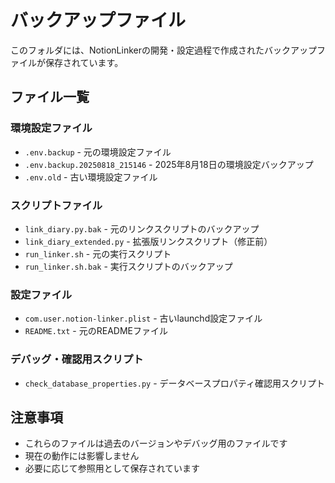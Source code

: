 # バックアップファイル

このフォルダには、NotionLinkerの開発・設定過程で作成されたバックアップファイルが保存されています。

## ファイル一覧

### 環境設定ファイル
- `.env.backup` - 元の環境設定ファイル
- `.env.backup.20250818_215146` - 2025年8月18日の環境設定バックアップ
- `.env.old` - 古い環境設定ファイル

### スクリプトファイル
- `link_diary.py.bak` - 元のリンクスクリプトのバックアップ
- `link_diary_extended.py` - 拡張版リンクスクリプト（修正前）
- `run_linker.sh` - 元の実行スクリプト
- `run_linker.sh.bak` - 実行スクリプトのバックアップ

### 設定ファイル
- `com.user.notion-linker.plist` - 古いlaunchd設定ファイル
- `README.txt` - 元のREADMEファイル

### デバッグ・確認用スクリプト
- `check_database_properties.py` - データベースプロパティ確認用スクリプト

## 注意事項
- これらのファイルは過去のバージョンやデバッグ用のファイルです
- 現在の動作には影響しません
- 必要に応じて参照用として保存されています
